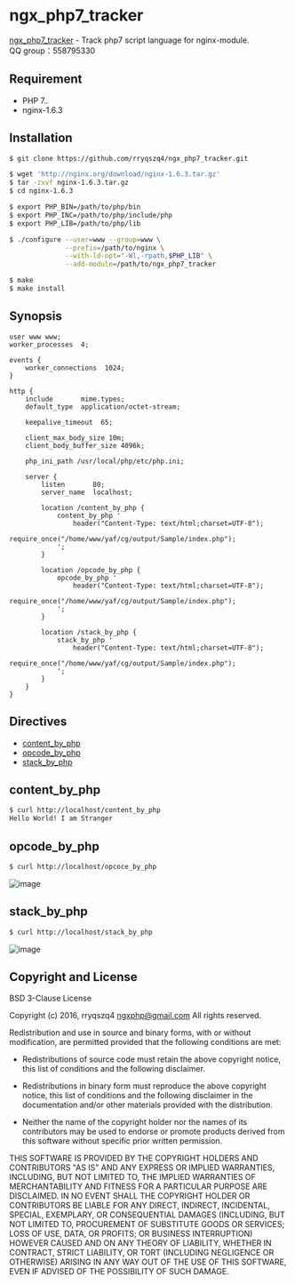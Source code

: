 ngx_php7_tracker
================

[ngx_php7_tracker](https://github.com/rryqszq4/ngx_php7_tracker) - Track php7 script language for nginx-module.   
QQ group：558795330

Requirement
-----------
- PHP 7.*.*  
- nginx-1.6.3 

Installation
------------
```sh
$ git clone https://github.com/rryqszq4/ngx_php7_tracker.git

$ wget 'http://nginx.org/download/nginx-1.6.3.tar.gz'
$ tar -zxvf nginx-1.6.3.tar.gz
$ cd nginx-1.6.3

$ export PHP_BIN=/path/to/php/bin
$ export PHP_INC=/path/to/php/include/php
$ export PHP_LIB=/path/to/php/lib

$ ./configure --user=www --group=www \
              --prefix=/path/to/nginx \
              --with-ld-opt="-Wl,-rpath,$PHP_LIB" \
              --add-module=/path/to/ngx_php7_tracker

$ make
$ make install
```

Synopsis
--------

```nginx
user www www;
worker_processes  4;

events {
    worker_connections  1024;
}

http {
    include       mime.types;
    default_type  application/octet-stream;

    keepalive_timeout  65;
    
    client_max_body_size 10m;   
    client_body_buffer_size 4096k;

    php_ini_path /usr/local/php/etc/php.ini;

    server {
        listen       80;
        server_name  localhost;
    
        location /content_by_php {
            content_by_php '
                header("Content-Type: text/html;charset=UTF-8");
                require_once("/home/www/yaf/cg/output/Sample/index.php");
            ';
        }

        location /opcode_by_php {
            opcode_by_php '
                header("Content-Type: text/html;charset=UTF-8");
                require_once("/home/www/yaf/cg/output/Sample/index.php");
            ';
        }

        location /stack_by_php {
            stack_by_php '
                header("Content-Type: text/html;charset=UTF-8");
                require_once("/home/www/yaf/cg/output/Sample/index.php");
            ';
        }
    }
}
```

Directives
----------
* [content_by_php](#content_by_php)
* [opcode_by_php](#opcode_by_php)
* [stack_by_php](#stack_by_php)

content_by_php
--------------
```sh
$ curl http://localhost/content_by_php
Hello World! I am Stranger
```

opcode_by_php
--------------
```sh
$ curl http://localhost/opcoce_by_php
```
![image](https://github.com/rryqszq4/ngx_php7_tracker/blob/master/doc/opcode_yaf.png)

stack_by_php
--------------
```sh
$ curl http://localhost/stack_by_php
```
![image](https://github.com/rryqszq4/ngx_php7_tracker/blob/master/doc/stack_yaf.png)

Copyright and License
---------------------
BSD 3-Clause License

Copyright (c) 2016, rryqszq4 <ngxphp@gmail.com>
All rights reserved.

Redistribution and use in source and binary forms, with or without
modification, are permitted provided that the following conditions are met:

* Redistributions of source code must retain the above copyright notice, this
  list of conditions and the following disclaimer.

* Redistributions in binary form must reproduce the above copyright notice,
  this list of conditions and the following disclaimer in the documentation
  and/or other materials provided with the distribution.

* Neither the name of the copyright holder nor the names of its
  contributors may be used to endorse or promote products derived from
  this software without specific prior written permission.

THIS SOFTWARE IS PROVIDED BY THE COPYRIGHT HOLDERS AND CONTRIBUTORS "AS IS"
AND ANY EXPRESS OR IMPLIED WARRANTIES, INCLUDING, BUT NOT LIMITED TO, THE
IMPLIED WARRANTIES OF MERCHANTABILITY AND FITNESS FOR A PARTICULAR PURPOSE ARE
DISCLAIMED. IN NO EVENT SHALL THE COPYRIGHT HOLDER OR CONTRIBUTORS BE LIABLE
FOR ANY DIRECT, INDIRECT, INCIDENTAL, SPECIAL, EXEMPLARY, OR CONSEQUENTIAL
DAMAGES (INCLUDING, BUT NOT LIMITED TO, PROCUREMENT OF SUBSTITUTE GOODS OR
SERVICES; LOSS OF USE, DATA, OR PROFITS; OR BUSINESS INTERRUPTION) HOWEVER
CAUSED AND ON ANY THEORY OF LIABILITY, WHETHER IN CONTRACT, STRICT LIABILITY,
OR TORT (INCLUDING NEGLIGENCE OR OTHERWISE) ARISING IN ANY WAY OUT OF THE USE
OF THIS SOFTWARE, EVEN IF ADVISED OF THE POSSIBILITY OF SUCH DAMAGE.
